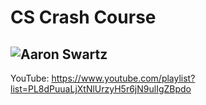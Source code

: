 # CS Crash Course





## ![Aaron Swartz](https://github.com/ceezyyy/Java-backend-road/blob/master/Basics/CSCrashCourse/mindmap.png)

YouTube: https://www.youtube.com/playlist?list=PL8dPuuaLjXtNlUrzyH5r6jN9ulIgZBpdo